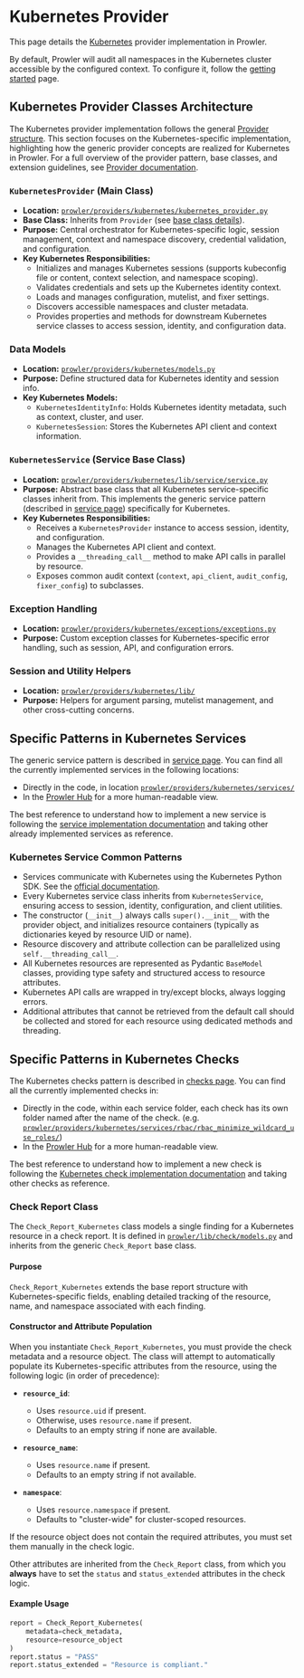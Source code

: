 # Kubernetes Provider

This page details the [Kubernetes](https://kubernetes.io/) provider implementation in Prowler.

By default, Prowler will audit all namespaces in the Kubernetes cluster accessible by the configured context. To configure it, follow the [getting started](../index.md#kubernetes) page.

## Kubernetes Provider Classes Architecture

The Kubernetes provider implementation follows the general [Provider structure](./provider.md). This section focuses on the Kubernetes-specific implementation, highlighting how the generic provider concepts are realized for Kubernetes in Prowler. For a full overview of the provider pattern, base classes, and extension guidelines, see [Provider documentation](./provider.md).

### `KubernetesProvider` (Main Class)

- **Location:** [`prowler/providers/kubernetes/kubernetes_provider.py`](https://github.com/prowler-cloud/prowler/blob/master/prowler/providers/kubernetes/kubernetes_provider.py)
- **Base Class:** Inherits from `Provider` (see [base class details](https://github.com/prowler-cloud/prowler/blob/master/prowler/providers/common/provider.py)).
- **Purpose:** Central orchestrator for Kubernetes-specific logic, session management, context and namespace discovery, credential validation, and configuration.
- **Key Kubernetes Responsibilities:**
    - Initializes and manages Kubernetes sessions (supports kubeconfig file or content, context selection, and namespace scoping).
    - Validates credentials and sets up the Kubernetes identity context.
    - Loads and manages configuration, mutelist, and fixer settings.
    - Discovers accessible namespaces and cluster metadata.
    - Provides properties and methods for downstream Kubernetes service classes to access session, identity, and configuration data.

### Data Models

- **Location:** [`prowler/providers/kubernetes/models.py`](https://github.com/prowler-cloud/prowler/blob/master/prowler/providers/kubernetes/models.py)
- **Purpose:** Define structured data for Kubernetes identity and session info.
- **Key Kubernetes Models:**
    - `KubernetesIdentityInfo`: Holds Kubernetes identity metadata, such as context, cluster, and user.
    - `KubernetesSession`: Stores the Kubernetes API client and context information.

### `KubernetesService` (Service Base Class)

- **Location:** [`prowler/providers/kubernetes/lib/service/service.py`](https://github.com/prowler-cloud/prowler/blob/master/prowler/providers/kubernetes/lib/service/service.py)
- **Purpose:** Abstract base class that all Kubernetes service-specific classes inherit from. This implements the generic service pattern (described in [service page](./services.md#service-base-class)) specifically for Kubernetes.
- **Key Kubernetes Responsibilities:**
    - Receives a `KubernetesProvider` instance to access session, identity, and configuration.
    - Manages the Kubernetes API client and context.
    - Provides a `__threading_call__` method to make API calls in parallel by resource.
    - Exposes common audit context (`context`, `api_client`, `audit_config`, `fixer_config`) to subclasses.

### Exception Handling

- **Location:** [`prowler/providers/kubernetes/exceptions/exceptions.py`](https://github.com/prowler-cloud/prowler/blob/master/prowler/providers/kubernetes/exceptions/exceptions.py)
- **Purpose:** Custom exception classes for Kubernetes-specific error handling, such as session, API, and configuration errors.

### Session and Utility Helpers

- **Location:** [`prowler/providers/kubernetes/lib/`](https://github.com/prowler-cloud/prowler/blob/master/prowler/providers/kubernetes/lib/)
- **Purpose:** Helpers for argument parsing, mutelist management, and other cross-cutting concerns.

## Specific Patterns in Kubernetes Services

The generic service pattern is described in [service page](./services.md#service-structure-and-initialisation). You can find all the currently implemented services in the following locations:

- Directly in the code, in location [`prowler/providers/kubernetes/services/`](https://github.com/prowler-cloud/prowler/tree/master/prowler/providers/kubernetes/services)
- In the [Prowler Hub](https://hub.prowler.com/) for a more human-readable view.

The best reference to understand how to implement a new service is following the [service implementation documentation](./services.md#adding-a-new-service) and taking other already implemented services as reference.

### Kubernetes Service Common Patterns

- Services communicate with Kubernetes using the Kubernetes Python SDK. See the [official documentation](https://github.com/kubernetes-client/python/blob/master/kubernetes/README.md/).
- Every Kubernetes service class inherits from `KubernetesService`, ensuring access to session, identity, configuration, and client utilities.
- The constructor (`__init__`) always calls `super().__init__` with the provider object, and initializes resource containers (typically as dictionaries keyed by resource UID or name).
- Resource discovery and attribute collection can be parallelized using `self.__threading_call__`.
- All Kubernetes resources are represented as Pydantic `BaseModel` classes, providing type safety and structured access to resource attributes.
- Kubernetes API calls are wrapped in try/except blocks, always logging errors.
- Additional attributes that cannot be retrieved from the default call should be collected and stored for each resource using dedicated methods and threading.

## Specific Patterns in Kubernetes Checks

The Kubernetes checks pattern is described in [checks page](./checks.md). You can find all the currently implemented checks in:

- Directly in the code, within each service folder, each check has its own folder named after the name of the check. (e.g. [`prowler/providers/kubernetes/services/rbac/rbac_minimize_wildcard_use_roles/`](https://github.com/prowler-cloud/prowler/tree/master/prowler/providers/kubernetes/services/rbac/rbac_minimize_wildcard_use_roles))
- In the [Prowler Hub](https://hub.prowler.com/) for a more human-readable view.

The best reference to understand how to implement a new check is following the [Kubernetes check implementation documentation](./checks.md#creating-a-check) and taking other checks as reference.

### Check Report Class

The `Check_Report_Kubernetes` class models a single finding for a Kubernetes resource in a check report. It is defined in [`prowler/lib/check/models.py`](https://github.com/prowler-cloud/prowler/blob/master/prowler/lib/check/models.py) and inherits from the generic `Check_Report` base class.

#### Purpose

`Check_Report_Kubernetes` extends the base report structure with Kubernetes-specific fields, enabling detailed tracking of the resource, name, and namespace associated with each finding.

#### Constructor and Attribute Population

When you instantiate `Check_Report_Kubernetes`, you must provide the check metadata and a resource object. The class will attempt to automatically populate its Kubernetes-specific attributes from the resource, using the following logic (in order of precedence):

- **`resource_id`**:
    - Uses `resource.uid` if present.
    - Otherwise, uses `resource.name` if present.
    - Defaults to an empty string if none are available.

- **`resource_name`**:
    - Uses `resource.name` if present.
    - Defaults to an empty string if not available.

- **`namespace`**:
    - Uses `resource.namespace` if present.
    - Defaults to "cluster-wide" for cluster-scoped resources.

If the resource object does not contain the required attributes, you must set them manually in the check logic.

Other attributes are inherited from the `Check_Report` class, from which you **always** have to set the `status` and `status_extended` attributes in the check logic.

#### Example Usage

```python
report = Check_Report_Kubernetes(
    metadata=check_metadata,
    resource=resource_object
)
report.status = "PASS"
report.status_extended = "Resource is compliant."
```
